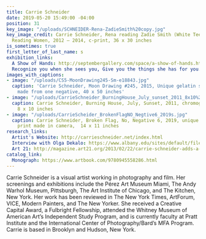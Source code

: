 ```yaml
---
title: Carrie Schneider
date: 2019-05-20 15:49:00 -04:00
position: 31
key_image: "/uploads/SCHNEIDER-Rena-ZadieSmith%20copy.jpg"
key_image_credit: Carrie Schneider, Rena reading Zadie Smith (White Teeth, 2000),
  Reading Women, 2012 – 2014, c-print, 36 x 30 inches
is_sometimes: true
first_letter_of_last_name: s
exhibition_links:
  A Show of Hands: http://septembergallery.com/space/a-show-of-hands.html
  Recognize you when she sees you, Give you the things she has for you.: http://septembergallery.com/space/recognize-you-when-she-sees-you-give-you-the-thing-she-has-for-you.html
images_with_captions:
- image: "/uploads/CS5-MoonDrawing245-Sm-e18843.jpg"
  caption: 'Carrie Schneider, Moon Drawing #245, 2015, Unique gelatin silver print
    made from one negative, 40 x 50 inches'
- image: "/uploads/CarrieSchneider_BurningHouse_July_sunset_2011_8x10%20copy.jpg"
  caption: Carrie Schneider, Burning House, July, Sunset, 2011, chromogenic print,
    8 x 10 inches
- image: "/uploads/CarrieScheider_BrokenFlagNO_Negtive6_2019s.jpg"
  caption: Carrie Schneider, Broken Flag, No, Negative 6, 2019, unique chromogenic
    print made in camera,  14 x 11 inches
research_links:
  Artist's Website: http://carrieschneider.net/index.html
  Interview with Olga Dekalo: https://www.albany.edu/sites/default/files/2019-04/UAM_Spring_2019_Carrie_Schneider_web_0.pdf
  Art 21: http://magazine.art21.org/2013/02/22/carrie-schneider-adds-a-finnish-touch/#.XOMOEZNKgmI
catalog_link:
  Monograph: https://www.artbook.com/9780945558286.html
---
```


Carrie Schneider is a visual artist working in photography and film. Her screenings and exhibitions include the Pérez Art Museum Miami, The Andy Warhol Museum, Pittsburgh, The Art Institute of Chicago, and The Kitchen, New York. Her work has been reviewed in The New York Times, ArtForum, VICE, Modern Painters, and The New Yorker. She received a Creative Capital Award, a Fulbright Fellowship, attended the Whitney Museum of American Art’s Independent Study Program, and is currently faculty at Pratt Institute and the International Center of Photography/Bard’s MFA Program. Carrie is based in Brooklyn and Hudson, New York.